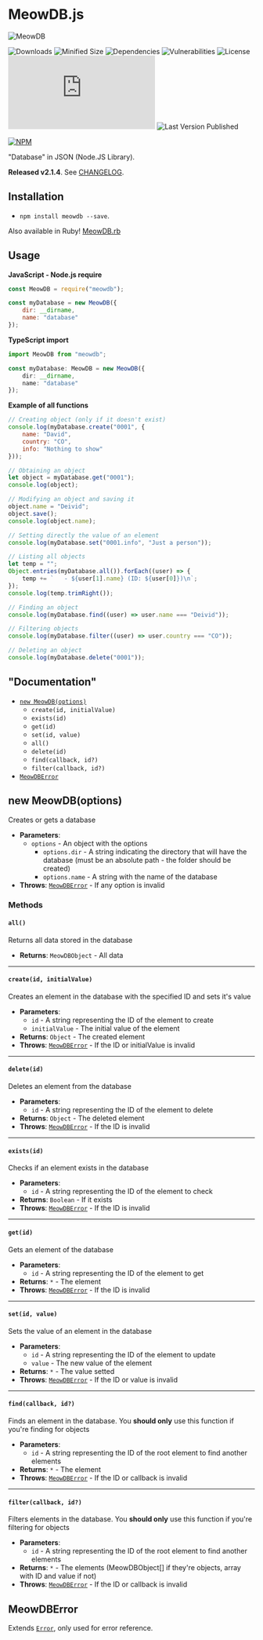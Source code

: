 # MeowDB.js
![MeowDB](https://i.imgur.com/cC7AZ18.png)

![Downloads](https://img.shields.io/npm/dt/meowdb)  ![Minified Size](https://img.shields.io/bundlephobia/min/meowdb) ![Dependencies](https://img.shields.io/librariesio/release/npm/meowdb) ![Vulnerabilities](https://img.shields.io/snyk/vulnerabilities/npm/meowdb) ![License](https://img.shields.io/npm/l/meowdb) ![Last Commit](https://img.shields.io/github/last-commit/Drylotrans/MeowDB.js) ![Last Version Published](https://img.shields.io/npm/v/meowdb)

[![NPM](https://nodei.co/npm/meowdb.png?downloads=true&downloadRank=true&stars=true)](https://nodei.co/npm/meowdb/)

"Database" in JSON (Node.JS Library).

**Released v2.1.4**. See [CHANGELOG](https://github.com/Drylotrans/MeowDB.js/blob/master/CHANGELOG.md).


## Installation
- `npm install meowdb --save`.

Also available in Ruby! [MeowDB.rb](https://rubygems.org/gems/meowdb)


## Usage
**JavaScript - Node.js require**
```js
const MeowDB = require("meowdb");

const myDatabase = new MeowDB({
    dir: __dirname,
    name: "database"
});
```

**TypeScript import**
```ts
import MeowDB from "meowdb";

const myDatabase: MeowDB = new MeowDB({
    dir: __dirname,
    name: "database"
});
```

**Example of all functions**
```js
// Creating object (only if it doesn't exist)
console.log(myDatabase.create("0001", {
    name: "David",
    country: "CO",
    info: "Nothing to show"
}));

// Obtaining an object
let object = myDatabase.get("0001");
console.log(object);

// Modifying an object and saving it
object.name = "Deivid";
object.save();
console.log(object.name);

// Setting directly the value of an element
console.log(myDatabase.set("0001.info", "Just a person"));

// Listing all objects
let temp = "";
Object.entries(myDatabase.all()).forEach((user) => {
    temp += `   - ${user[1].name} (ID: ${user[0]})\n`;
});
console.log(temp.trimRight());

// Finding an object
console.log(myDatabase.find((user) => user.name === "Deivid"));

// Filtering objects
console.log(myDatabase.filter((user) => user.country === "CO"));

// Deleting an object
console.log(myDatabase.delete("0001"));
```

## "Documentation"
- [`new MeowDB(options)`](#new-meowdboptions)
    - `create(id, initialValue)`
    - `exists(id)`
    - `get(id)`
    - `set(id, value)`
    - `all()`
    - `delete(id)`
    - `find(callback, id?)`
    - `filter(callback, id?)`
- [`MeowDBError`](#meowdberror)


## new MeowDB(options)
Creates or gets a database
- **Parameters**:
    - `options` - An object with the options
        - `options.dir` - A string indicating the directory that will have the database (must be an absolute path - the folder should be created)
        - `options.name` - A string with the name of the database
- **Throws**: [`MeowDBError`](#meowdberror) - If any option is invalid


### Methods
#### `all()`
Returns all data stored in the database
- **Returns**: `MeowDBObject` - All data
<hr>

#### `create(id, initialValue)`
Creates an element in the database with the specified ID and sets it's value
- **Parameters**:
    - `id` - A string representing the ID of the element to create
    - `initialValue` - The initial value of the element
- **Returns**: `Object` - The created element
- **Throws**: [`MeowDBError`](#meowdberror) - If the ID or initialValue is invalid
<hr>

#### `delete(id)`
Deletes an element from the database
- **Parameters**:
    - `id` - A string representing the ID of the element to delete
- **Returns**: `Object` - The deleted element
- **Throws**: [`MeowDBError`](#meowdberror) - If the ID is invalid
<hr>

#### `exists(id)`
Checks if an element exists in the database
- **Parameters**:
    - `id` - A string representing the ID of the element to check
- **Returns**: `Boolean` - If it exists
- **Throws**: [`MeowDBError`](#meowdberror) - If the ID is invalid
<hr>

#### `get(id)`
Gets an element of the database
- **Parameters**:
    - `id` - A string representing the ID of the element to get
- **Returns**: `*` - The element
- **Throws**: [`MeowDBError`](#meowdberror) - If the ID is invalid
<hr>

#### `set(id, value)`
Sets the value of an element in the database
- **Parameters**:
    - `id` - A string representing the ID of the element to update
    - `value` - The new value of the element
- **Returns**: `*` - The value setted
- **Throws**: [`MeowDBError`](#meowdberror) - If the ID or value is invalid
<hr>

#### `find(callback, id?)`
Finds an element in the database.
You __should only__ use this function if you're finding for objects
- **Parameters**:
    - `id` - A string representing the ID of the root element to find another elements
- **Returns**: `*` - The element
- **Throws**: [`MeowDBError`](#meowdberror) - If the ID or callback is invalid
<hr>

#### `filter(callback, id?)`
Filters elements in the database.
You __should only__ use this function if you're filtering for objects
- **Parameters**:
    - `id` - A string representing the ID of the root element to find another elements
- **Returns**: `*` - The elements (MeowDBObject[] if they're objects, array with ID and value if not)
- **Throws**: [`MeowDBError`](#meowdberror) - If the ID or callback is invalid


## MeowDBError
Extends [`Error`](https://developer.mozilla.org/en-US/docs/Web/JavaScript/Reference/Global_Objects/Error), only used for error reference.